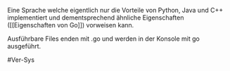 Eine Sprache welche eigentlich nur die Vorteile von Python, Java und C++ implementiert und dementsprechend ähnliche Eigenschaften ([[Eigenschaften von Go]]) vorweisen kann.

Ausführbare Files enden mit .go und werden in der Konsole mit go <File> ausgeführt.

#Ver-Sys 

